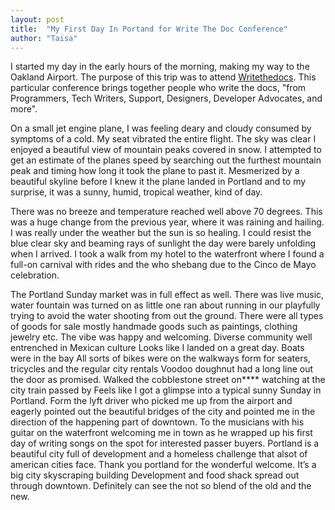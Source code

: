 ```yaml
---
layout: post
title:  "My First Day In Portand for Write The Doc Conference"
author: "Taisa"
---
```

I started my day in the early hours of the morning, making my way to the Oakland Airport. The purpose of this trip was to attend [Writethedocs](http://www.writethedocs.org/conf/portland/2018/). This particular conference brings together people who write the docs, "from  Programmers, Tech Writers, Support, Designers, Developer Advocates, and more".

On a small jet engine plane, I was feeling deary and cloudy consumed by symptoms of a cold. My seat vibrated the entire flight. The sky was clear I enjoyed a beautiful view of mountain peaks covered in snow. I attempted to get an estimate of the planes speed by searching out the furthest mountain peak and timing how long it took the plane to past it. Mesmerized by a beautiful skyline before I knew it the plane landed in Portland and to my surprise, it was a sunny, humid, tropical weather, kind of day.

There was no breeze and temperature reached well above 70 degrees. This was a huge change from the previous year, where it was raining and hailing. I was really under the weather but the sun is so healing. I could resist the blue clear sky and beaming rays of sunlight the day were barely unfolding when I arrived. I took a walk from my hotel to the waterfront where I found a full-on carnival with rides and the who shebang due to the Cinco de Mayo celebration. 

The Portland Sunday market was in full effect as well. There was live music, water fountain was turned on as little one ran about running  in our playfully trying to avoid the water shooting from out the ground. There were all types of goods for sale mostly handmade goods such as paintings, clothing jewelry etc. The vibe was happy and welcoming. Diverse community well entrenched in Mexican culture
Looks like I landed on a great day. Boats were in the bay All sorts of bikes were on the walkways form for seaters, tricycles and the regular city rentals Voodoo doughnut had a long line out the door as promised. Walked the cobblestone street on**** watching at the city train passed by Feels like I got a glimpse into a typical sunny Sunday in Portland.
Form the lyft driver who picked me up from the airport and eagerly pointed out the beautiful bridges of the city and pointed me in the direction of the happening part of downtown. To the musicians with his guitar on the waterfront welcoming me in town as he wrapped up his first day of writing songs on the spot for interested passer buyers. Portland is a beautiful city full of development and a homeless challenge that alsot of american cities face. Thank you portland for the wonderful welcome. It’s a big city skyscraping building 
Development and food shack spread out through downtown. Definitely can see the not so blend of the old and the new.
